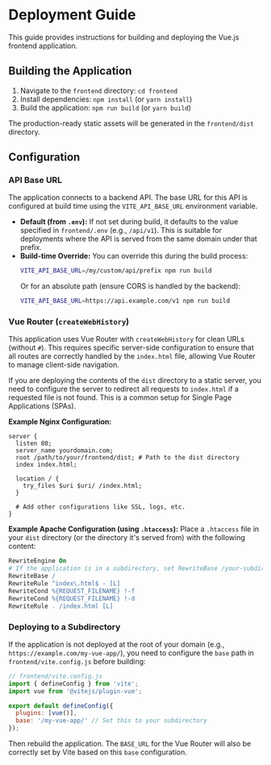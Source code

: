 # Deployment Guide

This guide provides instructions for building and deploying the Vue.js frontend application.

## Building the Application

1.  Navigate to the `frontend` directory: `cd frontend`
2.  Install dependencies: `npm install` (or `yarn install`)
3.  Build the application: `npm run build` (or `yarn build`)

The production-ready static assets will be generated in the `frontend/dist` directory.

## Configuration

### API Base URL

The application connects to a backend API. The base URL for this API is configured at build time using the `VITE_API_BASE_URL` environment variable.

-   **Default (from `.env`):** If not set during build, it defaults to the value specified in `frontend/.env` (e.g., `/api/v1`). This is suitable for deployments where the API is served from the same domain under that prefix.
-   **Build-time Override:** You can override this during the build process:
    ```bash
    VITE_API_BASE_URL=/my/custom/api/prefix npm run build
    ```
    Or for an absolute path (ensure CORS is handled by the backend):
    ```bash
    VITE_API_BASE_URL=https://api.example.com/v1 npm run build
    ```

### Vue Router (`createWebHistory`)

This application uses Vue Router with `createWebHistory` for clean URLs (without `#`). This requires specific server-side configuration to ensure that all routes are correctly handled by the `index.html` file, allowing Vue Router to manage client-side navigation.

If you are deploying the contents of the `dist` directory to a static server, you need to configure the server to redirect all requests to `index.html` if a requested file is not found. This is a common setup for Single Page Applications (SPAs).

**Example Nginx Configuration:**
```nginx
server {
  listen 80;
  server_name yourdomain.com;
  root /path/to/your/frontend/dist; # Path to the dist directory
  index index.html;

  location / {
    try_files $uri $uri/ /index.html;
  }

  # Add other configurations like SSL, logs, etc.
}
```

**Example Apache Configuration (using `.htaccess`):**
Place a `.htaccess` file in your `dist` directory (or the directory it's served from) with the following content:
```apache
RewriteEngine On
# If the application is in a subdirectory, set RewriteBase /your-subdirectory/
RewriteBase /
RewriteRule ^index\.html$ - [L]
RewriteCond %{REQUEST_FILENAME} !-f
RewriteCond %{REQUEST_FILENAME} !-d
RewriteRule . /index.html [L]
```

### Deploying to a Subdirectory

If the application is not deployed at the root of your domain (e.g., `https://example.com/my-vue-app/`), you need to configure the `base` path in `frontend/vite.config.js` before building:

```javascript
// frontend/vite.config.js
import { defineConfig } from 'vite';
import vue from '@vitejs/plugin-vue';

export default defineConfig({
  plugins: [vue()],
  base: '/my-vue-app/' // Set this to your subdirectory
});
```
Then rebuild the application. The `BASE_URL` for the Vue Router will also be correctly set by Vite based on this `base` configuration.
